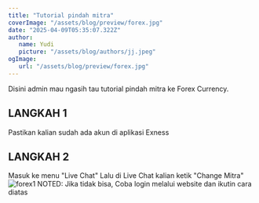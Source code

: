 ```yaml
---
title: "Tutorial pindah mitra"
coverImage: "/assets/blog/preview/forex.jpg"
date: "2025-04-09T05:35:07.322Z"
author:
   name: Yudi
   picture: "/assets/blog/authors/jj.jpeg"
ogImage:
   url: "/assets/blog/preview/forex.jpg"
---
```


Disini admin mau ngasih tau tutorial pindah mitra ke Forex Currency.

## LANGKAH 1
Pastikan kalian sudah ada akun di aplikasi Exness

## LANGKAH 2
Masuk ke menu "Live Chat"
Lalu di Live Chat kalian ketik "Change Mitra"
![forex1]("/public/assets/blog/preview/forex1.jpg") 
NOTED: Jika tidak bisa, Coba login melalui website dan ikutin cara diatas

